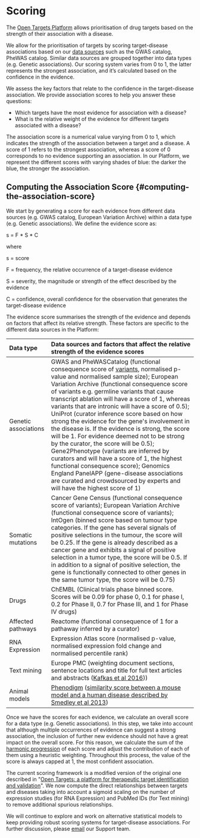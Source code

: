 # Scoring

The [Open Targets Platform](https://www.targetvalidation.org/) allows prioritisation of drug targets based on the strength of their association with a disease.

We allow for the prioritisation of targets by scoring target-disease associations based on our [data sources](https://docs.targetvalidation.org/data-sources/) such as the GWAS catalog, PheWAS catalog. Similar data sources are grouped together into data types \(e.g. Genetic associations\). Our scoring system varies from 0 to 1, the latter represents the strongest association, and it’s calculated based on the confidence in the evidence.

We assess the key factors that relate to the confidence in the target-disease association. We provide association scores to help you answer these questions:

* Which targets have the most evidence for association with a disease?
* What is the relative weight of the evidence for different targets associated with a disease?

The association score is a numerical value varying from 0 to 1, which indicates the strength of the association between a target and a disease. A score of 1 refers to the strongest association, whereas a score of 0 corresponds to no evidence supporting an association. In our Platform, we represent the different scores with varying shades of blue: the darker the blue, the stronger the association.

## Computing the Association Score {#computing-the-association-score}

We start by generating a score for each evidence from different data sources \(e.g. GWAS catalog, European Variation Archive\) within a data type \(e.g. Genetic associations\). We define the evidence score as:

s = F \* S \* C

where

s = score

F = frequency, the relative occurrence of a target-disease evidence

S = severity, the magnitude or strength of the effect described by the evidence

C = confidence, overall confidence for the observation that generates the target-disease evidence

The evidence score summarises the strength of the evidence and depends on factors that affect its relative strength. These factors are specific to the different data sources in the Platform:

| Data type | Data sources and factors that affect the relative strength of the evidence scores |
| :--- | :--- |
| Genetic associations | GWAS and PheWASCatalog \(functional consequence score of [variants](https://www.targetvalidation.org/variants), normalised p-value and normalised sample size); European Variation Archive \(functional consequence score of variants e.g. germline variants that cause transcript ablation will have a score of 1, whereas variants that are intronic will have a score of 0.5\); UniProt \(curator inference score based on how strong the evidence for the gene's involvement in the disease is. If the evidence is strong, the score will be 1. For evidence deemed not to be strong by the curator, the score will be 0.5\); Gene2Phenotype \(variants are inferred by curators and will have a score of 1, the highest functional consequence score\); Genomics England PanelAPP \(gene-disease associations are curated and crowdsourced by experts and will have the highest score of 1\) |
| Somatic mutations | Cancer Gene Census \(functional consequence score of variants\); European Variation Archive \(functional consequence score of variants\); IntOgen \(binned score based on tumour type categories. If the gene has several signals of positive selections in the tumour, the score will be 0.25. If the gene is already described as a cancer gene and exhibits a signal of positive selection in a tumor type, the score will be 0.5. If in addition to a signal of positive selection, the gene is functionally connected to other genes in the same tumor type, the score will be 0.75\) |
| Drugs | ChEMBL \(Clinical trials phase binned score. Scores will be 0.09 for phase 0, 0.1 for phase I, 0.2 for Phase II, 0.7 for Phase III, and 1 for Phase IV drugs\) |
| Affected pathways | Reactome \(functional consequence of 1 for a pathaway inferred by a curator\) |
| RNA Expression | Expression Atlas score \(normalised p-value, normalised expression fold change and normalised percentile rank\) |
| Text mining | Europe PMC \(weighting document sections, sentence locations and title for full text articles and abstracts \([Kafkas et al 2016](https://opentargets.org/sites/default/files/documents/literature_evidence_in_cttv_-_a_target_validation_platform.pdf)\)\) |
| Animal models | [Phenodigm](http://database.oxfordjournals.org/content/2013/bat025) \([similarity score between a mouse model and a human disease](http://database.oxfordjournals.org/content/2013/bat025)[ described by Smedley et al 2013](http://database.oxfordjournals.org/content/2013/bat025.full#sec-3)\) |

Once we have the scores for each evidence, we calculate an overall score for a data type \(e.g. Genetic associations\). In this step, we take into account that although multiple occurrences of evidence can suggest a strong association, the inclusion of further new evidence should not have a great impact on the overall score. For this reason, we calculate the sum of the [harmonic progression](https://en.wikipedia.org/wiki/Harmonic_progression_%28mathematics%29) of each score and adjust the contribution of each of them using a heuristic weighting. Throughout this process, the value of the score is always capped at 1, the most confident association.

The current scoring framework is a modified version of the original one described in "[Open Targets: a platform for therapeutic target identification and validation](https://academic.oup.com/nar/article/45/D1/D985/2605745)". We now compute the direct relationships between targets and diseases taking into account a sigmoid scaling on the number of expression studies \(for RNA Expression\) and PubMed IDs \(for Text mining\) to remove additional spurious relationships.

We will continue to explore and work on alternative statistical models to keep providing robust scoring systems for target-disease associations. For further discussion, please [email](mailto:support@targetvalidation.org) our Support team.

